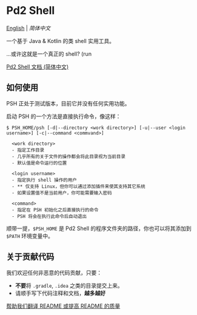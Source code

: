 # Pd2 Shell

[English](README.md) | *简体中文*

一个基于 Java &amp; Kotlin 的类 shell 实用工具。

...或许这就是一个真正的 shell? (run

[Pd2 Shell 文档 (简体中文)](https://pd2-works.github.io/psh)

## 如何使用

PSH 正处于测试版本，目前它并没有任何实用功能。

启动 PSH 的一个方法是直接执行命令，像这样：

```
$ PSH_HOME/psh [-d|--directory <work directory>] [-u|--user <login username>] [-c|--command <commvand>]

  <work directory>
  - 指定工作目录
  - 几乎所有的关于文件的操作都会将此目录视为当前目录
  - 默认值是命令运行的位置
  
  <login username>
  - 指定执行 shell 操作的用户
  - ** 仅支持 Linux，但你可以通过添加插件来使其支持其它系统
  - 如果设置值不是当前用户，你可能需要输入密码
  
  <command>
  - 指定在 PSH 初始化之后直接执行的命令
  - PSH 将会在执行此命令后自动退出
```

顺带一提，`$PSH_HOME` 是 Pd2 Shell 的程序文件夹的路径，你也可以将其添加到 `$PATH` 环境变量中。

## 关于贡献代码

我们欢迎任何非恶意的代码贡献，只要：

- **不要**将 `.gradle`, `.idea` 之类的目录提交上来。
- 请顺手写下代码注释和文档，**越多越好**

[帮助我们翻译 README 或提高 README 的质量](https://github.com/pd2-works/psh/issues/new?title=CONTRI_README&#41;)
